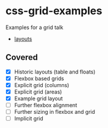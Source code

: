 # css-grid-examples

Examples for a grid talk

- [layouts](./layout/index.html)

## Covered

- [x] Historic layouts (table and floats)
- [x] Flexbox based grids
- [x] Explicit grid (columns)
- [x] Explicit grid (areas)
- [x] Example grid layout
- [ ] Further flexbox alignment
- [ ] Further sizing in flexbox and grid
- [ ] Implicit grid

